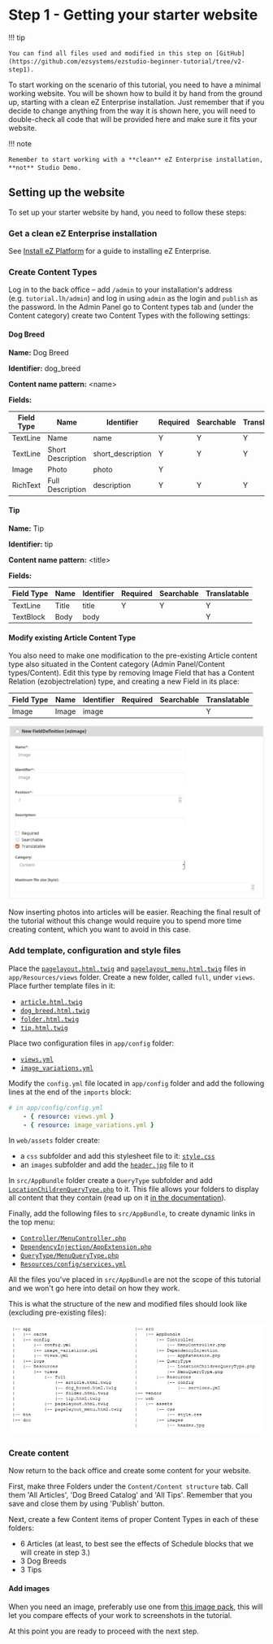 # Step 1 - Getting your starter website

!!! tip

    You can find all files used and modified in this step on [GitHub](https://github.com/ezsystems/ezstudio-beginner-tutorial/tree/v2-step1).

To start working on the scenario of this tutorial, you need to have a minimal working website. You will be shown how to build it by hand from the ground up, starting with a clean eZ Enterprise installation. Just remember that if you decide to change anything from the way it is shown here, you will need to double-check all code that will be provided here and make sure it fits your website.

!!! note

    Remember to start working with a **clean** eZ Enterprise installation, **not** Studio Demo.

## Setting up the website

To set up your starter website by hand, you need to follow these steps:

### Get a clean eZ Enterprise installation

See [Install eZ Platform](../../getting_started/install_ez_platform.md) for a guide to installing eZ Enterprise.

### Create Content Types

Log in to the back office – add `/admin` to your installation's address (e.g. `tutorial.lh/admin`) and log in using `admin` as the login and `publish` as the password. In the Admin Panel go to Content types tab and (under the Content category) create two Content Types with the following settings:

#### Dog Breed

**Name:** Dog Breed

**Identifier:** dog\_breed

**Content name pattern:** &lt;name&gt;

**Fields:**

| Field Type | Name              | Identifier         | Required | Searchable | Translatable |
|------------|-------------------|--------------------|----------|------------|--------------|
| TextLine   | Name              | name               | Y        | Y          | Y            |
| TextLine   | Short Description | short\_description | Y        | Y          | Y            |
| Image      | Photo             | photo              | Y        |            |              |
| RichText   | Full Description  | description        | Y        | Y          | Y            |

#### Tip

**Name:** Tip

**Identifier:** tip

**Content name pattern:** &lt;title&gt;

**Fields:**

| Field Type | Name  | Identifier | Required | Searchable | Translatable |
|------------|-------|------------|----------|------------|--------------|
| TextLine   | Title | title      | Y        | Y          | Y            |
| TextBlock  | Body  | body       |          |            | Y            |

#### Modify existing Article Content Type

You also need to make one modification to the pre-existing Article content type also situated in the Content category (Admin Panel/Content types/Content). Edit this type by removing Image Field that has a Content Relation (ezobjectrelation) type, and creating a new Field in its place:

| Field Type | Name  | Identifier | Required | Searchable | Translatable |
|------------|-------|------------|----------|------------|--------------|
|   Image    | Image |   image    |          |            | Y            |

![New image Field in the Article Content Type](img/enterprise_tut_image_in_article_ct.png)

Now inserting photos into articles will be easier. Reaching the final result of the tutorial without this change would require you to spend more time creating content, which you want to avoid in this case.

### Add template, configuration and style files

Place the [`pagelayout.html.twig`](https://github.com/ezsystems/ezstudio-beginner-tutorial/blob/v2-step1/app/Resources/views/pagelayout.html.twig) and [`pagelayout_menu.html.twig`](https://github.com/ezsystems/ezstudio-beginner-tutorial/blob/v2-step1/app/Resources/views/pagelayout_menu.html.twig) files in `app/Resources/views` folder. Create a new folder, called `full`, under `views`. Place further template files in it:

- [`article.html.twig`](https://github.com/ezsystems/ezstudio-beginner-tutorial/blob/v2-step1/app/Resources/views/full/article.html.twig)
- [`dog_breed.html.twig`](https://github.com/ezsystems/ezstudio-beginner-tutorial/blob/v2-step1/app/Resources/views/full/dog_breed.html.twig)
- [`folder.html.twig`](https://github.com/ezsystems/ezstudio-beginner-tutorial/blob/v2-step1/app/Resources/views/full/folder.html.twig)
- [`tip.html.twig`](https://github.com/ezsystems/ezstudio-beginner-tutorial/blob/v2-step1/app/Resources/views/full/tip.html.twig)

Place two configuration files in `app/config` folder:

- [`views.yml`](https://github.com/ezsystems/ezstudio-beginner-tutorial/blob/v2-step1/app/config/views.yml)
- [`image_variations.yml`](https://github.com/ezsystems/ezstudio-beginner-tutorial/blob/v2-step1/app/config/image_variations.yml)

Modify the `config.yml` file located in `app/config` folder and add the following lines at the end of the `imports` block:

``` yaml
# in app/config/config.yml
    - { resource: views.yml }
    - { resource: image_variations.yml }
```

In `web/assets` folder create:

- a `css` subfolder and add this stylesheet file to it: [`style.css`](https://github.com/ezsystems/ezstudio-beginner-tutorial/blob/v2-step1/web/assets/css/style.css)
- an `images` subfolder and add the [`header.jpg`](https://github.com/ezsystems/ezstudio-beginner-tutorial/blob/v2-step1/web/assets/images/header.jpg) file to it

In `src/AppBundle` folder create a `QueryType` subfolder and add [`LocationChildrenQueryType.php`](https://github.com/ezsystems/ezplatform-ee-beginner-tutorial/blob/v2-step1/src/AppBundle/QueryType/LocationChildrenQueryType.php) to it. This file allows your folders to display all content that they contain (read up on it [in the documentation](../../guide/content_rendering.md#query-controller)).

Finally, add the following files to `src/AppBundle`, to create dynamic links in the top menu:

- [`Controller/MenuController.php`](https://github.com/ezsystems/ezstudio-beginner-tutorial/blob/v2-step1/src/AppBundle/Controller/MenuController.php)
- [`DependencyInjection/AppExtension.php`](https://github.com/ezsystems/ezstudio-beginner-tutorial/blob/v2-step1/src/AppBundle/DependencyInjection/AppExtension.php)
- [`QueryType/MenuQueryType.php`](https://github.com/ezsystems/ezstudio-beginner-tutorial/blob/v2-step1/src/AppBundle/QueryType/MenuQueryType.php)
- [`Resources/config/services.yml`](https://github.com/ezsystems/ezstudio-beginner-tutorial/blob/v2-step1/src/AppBundle/Resources/config/services.yml)

All the files you've placed in `src/AppBundle` are not the scope of this tutorial and we won't go here into detail on how they work.

This is what the structure of the new and modified files should look like (excluding pre-existing files):

![File structure](img/enterprise_tut_file_structure.png)

### Create content

Now return to the back office and create some content for your website.

First, make three Folders under the `Content/Content structure` tab. Call them 'All Articles', 'Dog Breed Catalog' and 'All Tips'. Remember that you save and close them by using 'Publish' button.

Next, create a few Content items of proper Content Types in each of these folders:

- 6 Articles (at least, to best see the effects of Schedule blocks that we will create in step 3.)
- 3 Dog Breeds
- 3 Tips

#### Add images

When you need an image, preferably use one from [this image pack](img/photos.zip), this will let you compare effects of your work to screenshots in the tutorial.

At this point you are ready to proceed with the next step.
